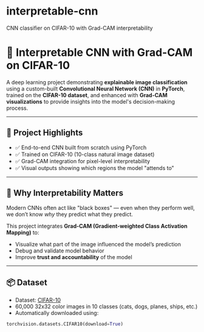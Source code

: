 # interpretable-cnn
CNN classifier on CIFAR-10 with Grad-CAM interpretability

# 🧠 Interpretable CNN with Grad-CAM on CIFAR-10

A deep learning project demonstrating **explainable image classification** using a custom-built **Convolutional Neural Network (CNN)** in **PyTorch**, trained on the **CIFAR-10 dataset**, and enhanced with **Grad-CAM visualizations** to provide insights into the model's decision-making process.

---

## 🚀 Project Highlights

- ✅ End-to-end CNN built from scratch using PyTorch  
- ✅ Trained on CIFAR-10 (10-class natural image dataset)  
- ✅ Grad-CAM integration for pixel-level interpretability  
- ✅ Visual outputs showing which regions the model "attends to"

---

## 🧠 Why Interpretability Matters

Modern CNNs often act like "black boxes" — even when they perform well, we don’t know *why* they predict what they predict.

This project integrates **Grad-CAM (Gradient-weighted Class Activation Mapping)** to:
- Visualize what part of the image influenced the model’s prediction  
- Debug and validate model behavior  
- Improve **trust and accountability** of the model  

---

## 📦 Dataset

- Dataset: [CIFAR-10](https://www.cs.toronto.edu/~kriz/cifar.html)  
- 60,000 32x32 color images in 10 classes (cats, dogs, planes, ships, etc.)  
- Automatically downloaded using:
```python
torchvision.datasets.CIFAR10(download=True)

